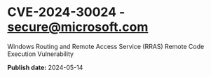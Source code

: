 # CVE-2024-30024 - secure@microsoft.com

Windows Routing and Remote Access Service (RRAS) Remote Code Execution Vulnerability

**Publish date:** 2024-05-14
